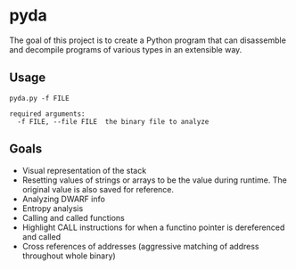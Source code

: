 # pyda

The goal of this project is to create a Python program that can disassemble and decompile programs of various types in an extensible way.

## Usage

```
pyda.py -f FILE

required arguments:
  -f FILE, --file FILE  the binary file to analyze
```


## Goals

* Visual representation of the stack
* Resetting values of strings or arrays to be the value during runtime. The original value is also saved for reference.
* Analyzing DWARF info
* Entropy analysis
* Calling and called functions
* Highlight CALL instructions for when a functino pointer is dereferenced and called
* Cross references of addresses (aggressive matching of address throughout whole binary)
